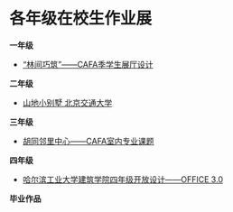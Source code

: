 # 各年级在校生作业展

**一年级**   
 * [“林间巧筑”——CAFA季学生展厅设计](http://www.ikuku.cn/article/linjianqiaozhueeeecafajixueshengzhantingsheji)


**二年级**  
 * [山地小别墅 北京交通大学](http://www.ikuku.cn/article/jiaoxueshilu)  

**三年级**  
 * [胡同邻里中心——CAFA室内专业课题](http://www.ikuku.cn/article/hutonglinlizhongxineeeecafasannianjishineizhuanyeketi)     


**四年级**    

 * [哈尔滨工业大学建筑学院四年级开放设计——OFFICE 3.0](http://www.ikuku.cn/article/haerbingongyedaxuejianzhuxueyuansinianjikaifangshejieeeeoffice3-0yi)   


 
**毕业作品** 

